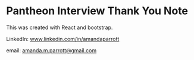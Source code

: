 # Pantheon Interview Thank You Note

This was created with React and bootstrap. 

LinkedIn: www.linkedin.com/in/amandaparrott

email: amanda.m.parrott@gmail.com
